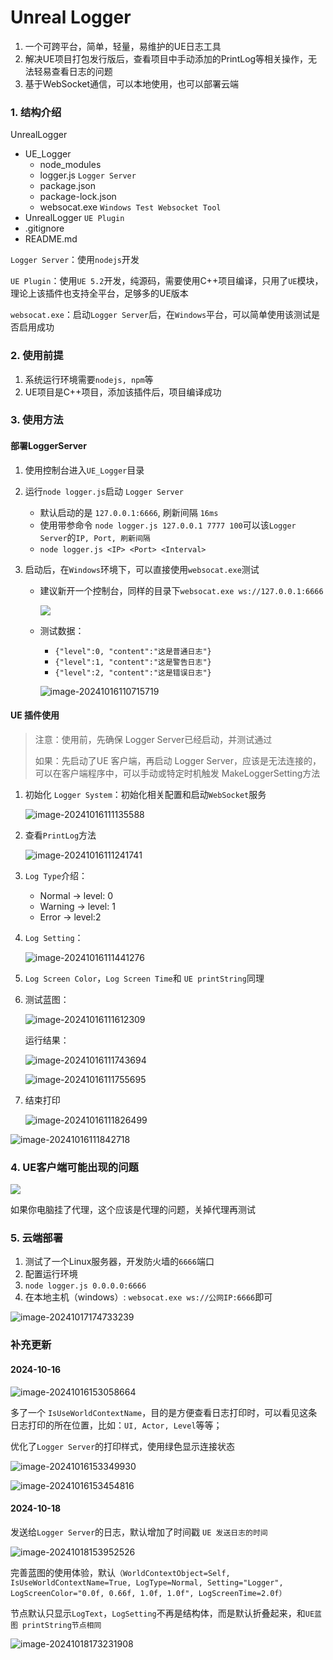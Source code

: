 # Unreal Logger

1. 一个可跨平台，简单，轻量，易维护的UE日志工具
2. 解决UE项目打包发行版后，查看项目中手动添加的PrintLog等相关操作，无法轻易查看日志的问题
3. 基于WebSocket通信，可以本地使用，也可以部署云端



### 1. 结构介绍

UnrealLogger

- UE_Logger
  - node_modules
  - logger.js `Logger Server`
  - package.json
  - package-lock.json
  - websocat.exe `Windows Test Websocket Tool`
- UnrealLogger `UE Plugin`
- .gitignore
- README.md



`Logger Server`：使用`nodejs`开发

`UE Plugin`：使用`UE 5.2`开发，纯源码，需要使用C++项目编译，只用了`UE`模块，理论上该插件也支持全平台，足够多的UE版本

`websocat.exe`：启动`Logger Server`后，在`Windows`平台，可以简单使用该测试是否启用成功



### 2. 使用前提

1. 系统运行环境需要`nodejs, npm`等
2. UE项目是C++项目，添加该插件后，项目编译成功



### 3. 使用方法

#### 部署LoggerServer

1. 使用控制台进入`UE_Logger`目录

2. 运行`node logger.js`启动 `Logger Server`

   - 默认启动的是 `127.0.0.1:6666`, 刷新间隔 `16ms`
   - 使用带参命令 `node logger.js 127.0.0.1 7777 100`可以该`Logger Server`的`IP, Port, 刷新间隔`
   - `node logger.js <IP> <Port> <Interval>`

3. 启动后，在`Windows`环境下，可以直接使用`websocat.exe`测试

   - 建议新开一个控制台，同样的目录下`websocat.exe ws://127.0.0.1:6666`

     ![](README.assets/image-20241016110348961.png)

   - 测试数据：

     - `{"level":0, "content":"这是普通日志"}`
     - `{"level":1, "content":"这是警告日志"}`
     - `{"level":2, "content":"这是错误日志"}`

     ![image-20241016110715719](README.assets/image-20241016110715719.png)



#### UE 插件使用

>注意：使用前，先确保 Logger Server已经启动，并测试通过
>
>如果：先启动了UE 客户端，再启动 Logger Server，应该是无法连接的，可以在客户端程序中，可以手动或特定时机触发 MakeLoggerSetting方法



1. 初始化 `Logger System`：初始化相关配置和启动`WebSocket`服务

   ![image-20241016111135588](README.assets/image-20241016111135588.png)

2. 查看`PrintLog`方法

   ![image-20241016111241741](README.assets/image-20241016111241741.png)

3. `Log Type`介绍：

   - Normal -> level: 0
   - Warning -> level: 1
   - Error -> level:2

4. `Log Setting`：

   ![image-20241016111441276](README.assets/image-20241016111441276.png)

5. `Log Screen Color`，`Log Screen Time`和 `UE printString`同理

6. 测试蓝图：

   ![image-20241016111612309](README.assets/image-20241016111612309.png)

   运行结果：

   ![image-20241016111743694](README.assets/image-20241016111743694.png)

   ![image-20241016111755695](README.assets/image-20241016111755695.png)

7. 结束打印

   ![image-20241016111826499](README.assets/image-20241016111826499.png)

![image-20241016111842718](README.assets/image-20241016111842718.png)



### 4. UE客户端可能出现的问题

![](README.assets/image-20241016111643096.png)

如果你电脑挂了代理，这个应该是代理的问题，关掉代理再测试



### 5. 云端部署

1. 测试了一个Linux服务器，开发防火墙的`6666`端口
2. 配置运行环境
3. `node logger.js 0.0.0.0:6666`
4. 在本地主机（windows）: `websocat.exe ws://公网IP:6666`即可

![image-20241017174733239](README.assets/image-20241017174733239.png)



### 补充更新

#### 2024-10-16

![image-20241016153058664](README.assets/image-20241016153058664.png)

多了一个 `IsUseWorldContextName`，目的是方便查看日志打印时，可以看见这条日志打印的所在位置，比如：`UI, Actor, Level`等等；

优化了`Logger Server`的打印样式，使用绿色显示连接状态

![image-20241016153349930](README.assets/image-20241016153349930.png)

![image-20241016153454816](README.assets/image-20241016153454816.png)



#### 2024-10-18

发送给`Logger Server`的日志，默认增加了时间戳 `UE 发送日志的时间`

![image-20241018153952526](README.assets/image-20241018153952526.png)



完善蓝图的使用体验，默认`（WorldContextObject=Self, IsUseWorldContextName=True, LogType=Normal, Setting="Logger", LogScreenColor="0.0f, 0.66f, 1.0f, 1.0f", LogScreenTime=2.0f）`

节点默认只显示`LogText`，`LogSetting`不再是结构体，而是默认折叠起来，和`UE蓝图 printString节点相同`

![image-20241018173231908](README.assets/image-20241018173231908.png)
